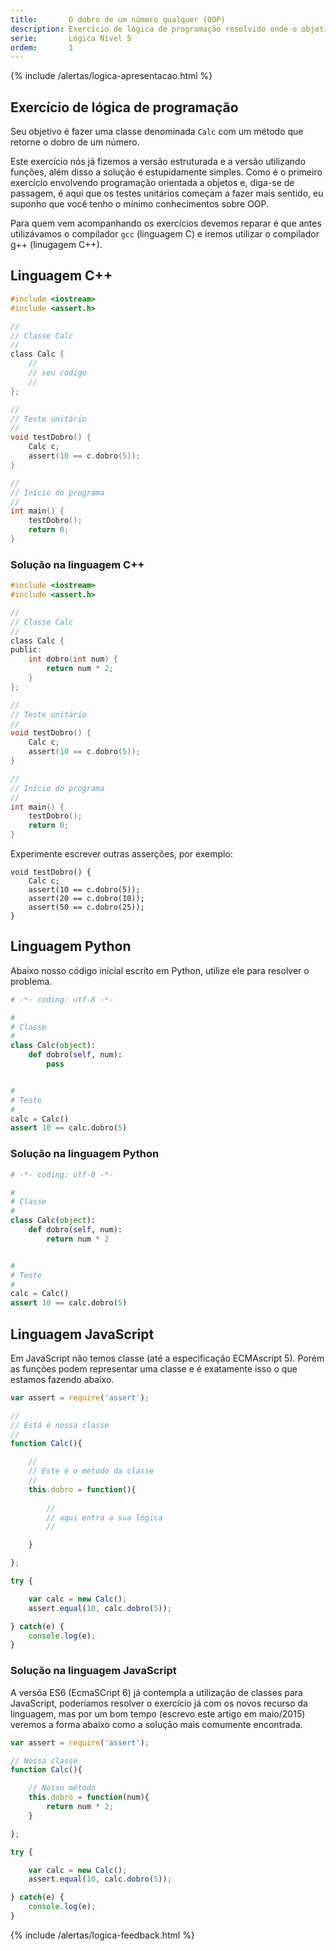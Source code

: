 ```yaml
---
title:       O dobro de um número qualquer (OOP)
description: Exercício de lógica de programação resolvido onde o objetivo é calcular o dobro de um número qualquer.
serie:       Lógica Nível 5
ordem:       1
---
```


{% include /alertas/logica-apresentacao.html %}

Exercício de lógica de programação
---

Seu objetivo é fazer uma classe denominada `Calc` com um método que retorne o dobro de um número.

Este exercício nós já fizemos a versão estruturada e a versão utilizando funções, além disso a solução é estupidamente
simples. Como é o primeiro exercício envolvendo programação orientada a objetos e, diga-se de passagem, é aqui que os
testes unitários começam a fazer mais sentido, eu suponho que você tenho o mínimo conhecimentos sobre OOP.

Para quem vem acompanhando os exercícios devemos reparar é que antes utilizávamos o compilador `gcc` (linguagem C) e 
iremos utilizar o compilador g++ (linugagem C++).



Linguagem C++
---

```c
#include <iostream>
#include <assert.h>

//
// Classe Calc
//
class Calc {
    //
    // seu código
    //
};

//
// Teste unitário
//
void testDobro() {
    Calc c;
    assert(10 == c.dobro(5));
}

//
// Início do programa
//
int main() {
    testDobro();
    return 0;
}
```


### Solução na linguagem C++

```c
#include <iostream>
#include <assert.h>

//
// Classe Calc
//
class Calc {
public:
    int dobro(int num) {
        return num * 2;
    }
};

//
// Teste unitário
//
void testDobro() {
    Calc c;
    assert(10 == c.dobro(5));
}

//
// Início do programa
//
int main() {
    testDobro();
    return 0;
}
```


Experimente escrever outras asserções, por exemplo:

    void testDobro() {
        Calc c;
        assert(10 == c.dobro(5));
        assert(20 == c.dobro(10));
        assert(50 == c.dobro(25));
    }



Linguagem Python
---

Abaixo nosso código inicial escrito em Python, utilize ele para resolver o problema.

```python
# -*- coding: utf-8 -*-

#
# Classe
#
class Calc(object):
    def dobro(self, num):
        pass


#
# Teste
#
calc = Calc()
assert 10 == calc.dobro(5)
```


### Solução na linguagem Python

```python
# -*- coding: utf-8 -*-

#
# Classe
#
class Calc(object):
    def dobro(self, num):
        return num * 2


#
# Teste
#
calc = Calc()
assert 10 == calc.dobro(5)
```



Linguagem JavaScript
---

Em JavaScript não temos classe (até a especificação ECMAscript 5). Porém as funções podem representar uma classe e é 
exatamente isso o que estamos fazendo abaixo.


```javascript
var assert = require('assert');

//
// Está é nossa classe
//
function Calc(){

    //
    // Este é o método da classe
    //
    this.dobro = function(){
    
        //
        // aqui entra a sua lógica
        //

    }

};

try {

    var calc = new Calc();
    assert.equal(10, calc.dobro(5));

} catch(e) {
    console.log(e);
}
```


### Solução na linguagem JavaScript

A versõa ES6 (EcmaSCript 6) já contempla a utilização de classes para JavaScript, poderíamos resolver o exercício já
com os novos recurso da linguagem, mas por um bom tempo (escrevo este artigo em maio/2015) veremos a forma abaixo como
a solução mais comumente encontrada.

```javascript
var assert = require('assert');

// Nossa classe
function Calc(){

    // Nosso método
    this.dobro = function(num){
        return num * 2;
    }

};

try {

    var calc = new Calc();
    assert.equal(10, calc.dobro(5));

} catch(e) {
    console.log(e);
}
```

{% include /alertas/logica-feedback.html %}